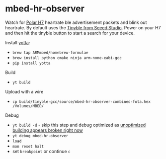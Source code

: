 # mbed-hr-observer

Watch for [Polar H7](http://www.polar.com/us-en/products/accessories/H7_heart_rate_sensor) heartrate ble advertisement packets and blink out heartrate. By default uses the [Tinyble from Seeed Studio](http://www.seeedstudio.com/depot/Seeed-Tiny-BLE-BLE-6DOF-Mbed-Platform-p-2268.html). Power on your H7 and then hit the tinyble button to start a search for your device. 

Install [yotta](http://yottadocs.mbed.com/):
* `brew tap ARMmbed/homebrew-formulae`
* `brew install python cmake ninja arm-none-eabi-gcc`
* `pip install yotta`

Build
* `yt build`

Upload with a wire
* `cp build/tinyble-gcc/source/mbed-hr-observer-combined-fota.hex /Volumes/MBED/`

Debug
* `yt build -d` - skip this step and debug optimized as [unoptimized building appears broken right now](https://github.com/ARMmbed/nrf51-sdk/issues/20)
* `yt debug mbed-hr-observer`
* `load`
* `mon reset halt`
*  set `breakpoint` or continue `c`